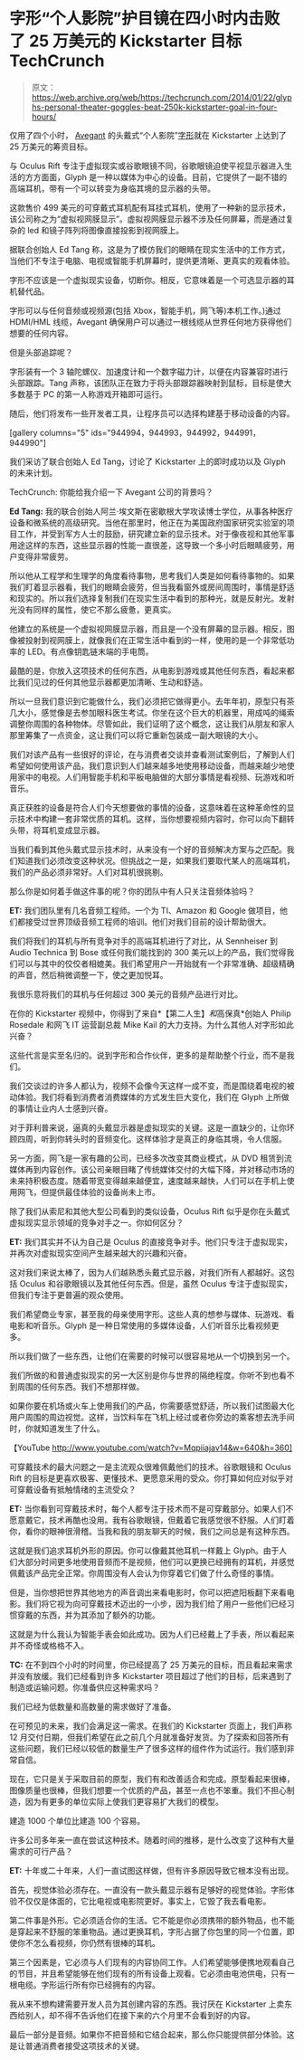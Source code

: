 # 字形“个人影院”护目镜在四小时内击败了 25 万美元的 Kickstarter 目标 TechCrunch

> 原文：<https://web.archive.org/web/https://techcrunch.com/2014/01/22/glyphs-personal-theater-goggles-beat-250k-kickstarter-goal-in-four-hours/>

仅用了四个小时， [Avegant](https://web.archive.org/web/20221206092919/http://www.avegant.com/faq/) 的头戴式“个人影院”[字形](https://web.archive.org/web/20221206092919/http://www.kickstarter.com/projects/avegantglyph/a-mobile-personal-theater-with-built-in-premium-au)就在 Kickstarter 上达到了 25 万美元的筹资目标。

与 Oculus Rift 专注于虚拟现实或谷歌眼镜不同，谷歌眼镜迫使平视显示器进入生活的方方面面，Glyph 是一种以媒体为中心的设备。目前，它提供了一副不错的高端耳机，带有一个可以转变为身临其境的显示器的头带。

这款售价 499 美元的可穿戴式耳机配有耳挂式耳机，使用了一种新的显示技术，该公司称之为“虚拟视网膜显示”。虚拟视网膜显示器不涉及任何屏幕，而是通过复杂的 led 和镜子阵列将图像直接投影到视网膜上。

据联合创始人 Ed Tang 称，这是为了模仿我们的眼睛在现实生活中的工作方式，当他们不专注于电脑、电视或智能手机屏幕时，提供更清晰、更真实的观看体验。

字形不应该是一个虚拟现实设备，切断你。相反，它意味着是一个可选显示器的耳机替代品。

字形可以与任何音频或视频源(包括 Xbox，智能手机，网飞等)本机工作。)通过 HDMI/HML 线缆，Avegant 确保用户可以通过一根线缆从世界任何地方获得他们想要的任何内容。

但是头部追踪呢？

字形装有一个 3 轴陀螺仪、加速度计和一个数字磁力计，以便在内容兼容时进行头部跟踪。Tang 声称，该团队正在致力于将头部跟踪器映射到鼠标，目标是使大多数基于 PC 的第一人称游戏开箱即可运行。

随后，他们将发布一些开发者工具，让程序员可以选择构建基于移动设备的内容。

[gallery columns="5" ids="944994，944993，944992，944991，944990"]

我们采访了联合创始人 Ed Tang，讨论了 Kickstarter 上的即时成功以及 Glyph 的未来计划。

TechCrunch: 你能给我介绍一下 Avegant 公司的背景吗？

**Ed Tang:** 我的联合创始人阿兰·埃文斯在密歇根大学攻读博士学位，从事各种医疗设备和微系统的高级研究。当他在那里时，他正在为美国政府国家研究实验室的项目工作，并受到军方人士的鼓励，研究建立新的显示技术。对于像夜视和其他军事用途这样的东西，这些显示器的性能一直很差，这导致一个多小时后眼睛疲劳，用户变得非常疲劳。

所以他从工程学和生理学的角度看待事物，思考我们人类是如何看待事物的。如果我们盯着显示器看，我们的眼睛会疲劳，但当我看窗外或房间周围时，事情是舒适和现实的。所以我们选择复制我们在现实生活中看到的那种光，就是反射光。发射光没有同样的属性，使它不那么疲惫，更真实。

他建立的系统是一个虚拟视网膜显示器，而且是一个没有屏幕的显示器。相反，图像被投射到视网膜上，就像我们在正常生活中看到的一样，使用的是一个非常低功率的 LED。有点像钥匙链末端的手电筒。

最酷的是，你放入这项技术的任何东西，从电影到游戏或其他任何东西，看起来都比我们见过的任何其他显示器都更加清晰、生动和舒适。

所以一旦我们意识到它能做什么，我们必须把它做得更小。去年年初，原型只有茶几大小，感觉像是去参加眼科医生考试。你坐在这个巨大的机器里，用成吨的绳索调整你周围的各种物体。尽管如此，我们证明了这个概念，这让我们从朋友和家人那里筹集了一点资金，这让我们可以将它重新包装成一副大眼镜的大小。

我们对该产品有一些很好的评论，在与消费者交谈并查看测试案例后，了解到人们希望如何使用该产品，我们意识到人们越来越多地使用移动设备，而越来越少地使用家中的电视。人们用智能手机和平板电脑做的大部分事情是看视频、玩游戏和听音乐。

真正获胜的设备是符合人们今天想要做的事情的设备，这意味着在这种革命性的显示技术中构建一套非常优质的耳机。这样，当你想要视频内容时，你可以向下翻转头带，将耳机变成显示器。

当我们看到其他头戴式显示技术时，从来没有一个好的音频解决方案与之匹配。我们知道我们必须改变这种状况。但挑战之一是，如果我们要取代某人的高端耳机，我们的产品必须非常好。人们对耳机很挑剔。

那么你是如何着手做这件事的呢？你的团队中有人只关注音频体验吗？

**ET:** 我们团队里有几名音频工程师。一个为 TI、Amazon 和 Google 做项目，他们都接受过世界顶级音频工程师的培训。他们对我们目前的设计帮助很大。

我们将我们的耳机与所有竞争对手的高端耳机进行了对比，从 Sennheiser 到 Audio Technica 到 Bose 或任何我们能找到的 300 美元以上的产品，我们觉得我们可以与其中的佼佼者相媲美。我们希望用户一开始就有一个非常准确、超级精确的声音，然后稍微调整一下，使之更加悦耳。

我很乐意将我们的耳机与任何超过 300 美元的音频产品进行对比。

在你的 Kickstarter 视频中，你得到了来自*【第二人生】*和*高保真*创始人 Philip Rosedale 和网飞 IT 运营副总裁 Mike Kail 的大力支持。为什么其他人对字形如此兴奋？

这些代言是实至名归的。说到字形和合作伙伴，更多的是帮助整个行业，而不是我们。

我们交谈过的许多人都认为，视频不会像今天这样一成不变，而是围绕着电视的被动体验。我们将看到消费者消费媒体的方式发生巨大变化，我们在 Glyph 上所做的事情让业内人士感到兴奋。

对于菲利普来说，逼真的头戴显示器是虚拟现实的关键。这是一直缺少的，让你环顾四周，听到你转头时的音频变化。这样体验才是真正的身临其境，令人信服。

另一方面，网飞是一家有趣的公司，已经多次改变其商业模式，从 DVD 租赁到流媒体再到内容创作。该公司亲眼目睹了传统媒体交付的大幅下降，并对移动市场的未来持积极态度。随着带宽变得越来越便宜，速度越来越快，人们可以在手机上使用网飞，但提供最佳体验的设备尚未上市。

除了我们从索尼和其他大型公司看到的类似设备，Oculus Rift 似乎是你在头戴式虚拟现实显示领域的竞争对手之一。你如何区分？

**ET:** 我们其实并不认为自己是 Oculus 的直接竞争对手。他们只专注于虚拟现实，并再次对虚拟现实空间产生越来越大的兴趣和兴奋。

这对我们来说太棒了，因为人们越熟悉头戴式显示器，对我们所有人都越好。这包括 Oculus 和谷歌眼镜以及其他任何东西。但是，虽然 Oculus 专注于虚拟现实，但我们专注于更普遍的观众使用。

我们希望商业专家，甚至我的母亲使用字形。这些人真的想参与媒体、玩游戏、看电影和听音乐。Glyph 是一种日常使用的多媒体设备，人们听音乐比看视频更多。

所以我们做了一些东西，让他们在需要的时候可以很容易地从一个切换到另一个。

我们所做的和普通虚拟现实的另一大区别是你与世界的隔绝程度。你听不到也看不到周围的任何东西。我们不想那样做。

如果你要在机场或火车上使用我们的产品，你需要感觉舒适，所以我们试图最大化用户周围的周边视觉。这样，当饮料车在飞机上经过或者你旁边的乘客想去洗手间时，你就知道发生了什么。

【YouTube http://www.youtube.com/watch?v=Mqpiiajav14&w=640&h=360]

可穿戴技术的最大问题之一是主流观众很难佩戴他们的技术。谷歌眼镜和 Oculus Rift 的目标是更喜欢极客、更懂技术、更愿意采用的受众。你打算如何应对似乎对可穿戴设备有抵触情绪的主流受众？

**ET:** 当你看到可穿戴技术时，每个人都专注于技术而不是可穿戴部分。如果人们不愿意戴它，技术再酷也没用。我有谷歌眼镜，但戴着它我感觉很不舒服。人们盯着你，看你的眼神很滑稽。当我和我的朋友聊天的时候，我们之间总是有这种东西。

这就是我们追求耳机外形的原因。你可以像戴其他耳机一样戴上 Glyph。由于人们大部分时间更多地使用音频而不是视频，他们可以更换已经拥有的耳机，并感觉佩戴该产品完全正常。你周围没有人会认为你穿着它们做了什么奇怪的事情。

但是，当你想把世界其他地方的声音调出来看电影时，你可以把遮阳板翻下来看电影。我们将它视为向可穿戴技术迈出的一小步，因为我们给了用户一些他们已经习惯穿戴的东西，并为其添加了额外的功能。

这就是为什么我认为智能手表会如此成功。因为人们已经戴上了手表，所以看起来并不奇怪或格格不入。

**TC:** 在不到四个小时的时间里，你已经提高了 25 万美元的目标，而且看起来需求并没有放缓。我们已经看到许多 Kickstarter 项目超过了他们的目标，后来遇到了制造或运输问题。你准备供应这种需求吗？

我们已经为低数量和高数量的需求做好了准备。

在可预见的未来，我们会满足这一需求。在我们的 Kickstarter 页面上，我们声称 12 月交付日期，但我们希望在此之前几个月就准备好发货。为了探索和回答所有这些问题，我们已经以较低的数量生产了很多这样的组件作为试运行。我们感到非常自信。

现在，它只是关于采取目前的原型，我们有和改善适合和完成。原型看起来很棒，图像质量也很棒，但我们想要一个优质的产品，甚至一点也不笨重。我们不担心制造，因为有更多的单位实际上使我们更容易扩大我们的模型。

建造 1000 个单位比建造 100 个容易。

许多公司多年来一直在尝试这种技术。随着时间的推移，是什么改变了这种有大量需求的可行产品？

**ET:** 十年或二十年来，人们一直试图这样做，但有许多原因导致它根本没有出现。

首先，视觉体验必须存在。一直没有一款头戴显示器有足够好的视觉体验。字形体验不仅仅是体面的，它比电视或电影院更好。事实上，它毁了我去看电影。

第二件事是外形。它必须适合你的生活。它不能是你必须携带的额外物品，也不能是穿起来不舒服的笨重物品。通过更换耳机，字形占据了你包里的同一个位置，即使你不怎么看视频，你仍然有很棒的耳机。

第三个因素是，它必须与人们现有的内容协同工作。人们希望能够便携地观看自己的节目，并且希望能够在他们现有的所有设备上观看。它必须由电池供电，只有一根电缆。字形运行所有你已经拥有的内容。

我从来不想构建需要开发人员为其创建内容的东西。我讨厌在 Kickstarter 上卖东西给别人，却不得不告诉他们在接下来的六个月里不会看到好的内容。

最后一部分是音频。如果你不把音频和它结合起来，那么你只能提供部分体验。这是让普通消费者接受这项技术的关键。